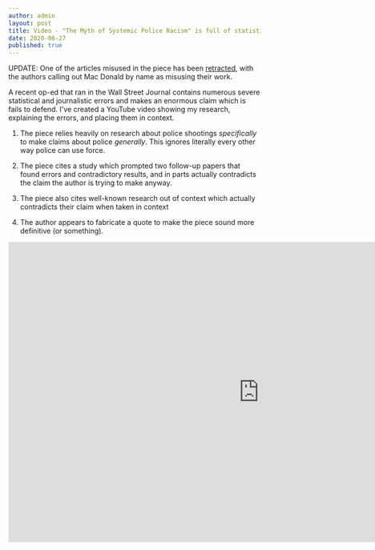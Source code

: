```yaml
---
author: admin
layout: post
title: Video - "The Myth of Systemic Police Racism" is full of statistical and journalistic errors
date: 2020-06-27
published: true
---
```


UPDATE: One of the articles misused in the piece has been [retracted](https://twitter.com/ThadryanJS/status/1280520204414603269?s=20), with the authors calling out Mac Donald by name as misusing their work.

A recent op-ed that ran in the Wall Street Journal contains numerous severe statistical and journalistic errors and makes an enormous claim which is fails to defend. I've created a YouTube video showing my research, explaining the errors, and placing them in context.


1) The piece relies heavily on research about police shootings *specifically* to make claims about police *generally*.
    This ignores literally every other way police can use force. 


2) The piece cites a study which prompted two follow-up papers that found errors and contradictory results,
    and in parts actually contradicts the claim the author is trying to make anyway.


3) The piece also cites well-known research out of context which actually contradicts their claim when taken in context


4) The author appears to fabricate a quote to make the piece sound more definitive (or something).


<iframe width="1000" height="600" src="https://www.youtube.com/embed/S2pmGjso6gI" frameborder="0" allow="accelerometer; autoplay; encrypted-media; gyroscope; picture-in-picture" allowfullscreen></iframe>